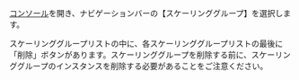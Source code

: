 [コンソール](https://console.cloud.tencent.com/autoscaling)を開き、ナビゲーションバーの【スケーリンググループ】を選択します。

スケーリンググループリストの中に、各スケーリンググループリストの最後に「削除」ボタンがあります。スケーリンググループを削除する前に、スケーリンググループのインスタンスを削除する必要があることをご注意ください。
